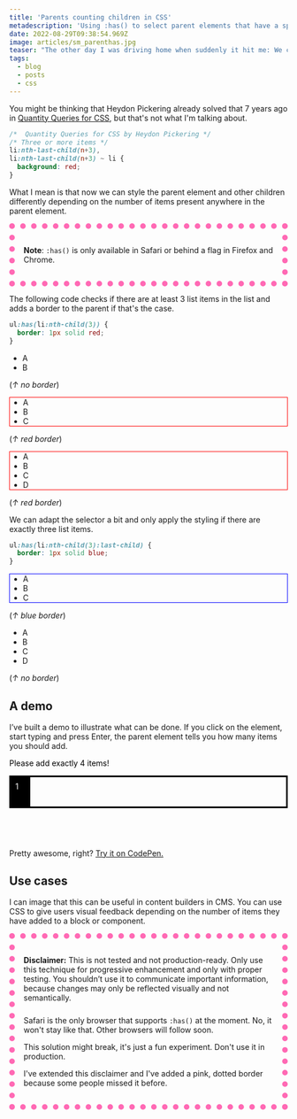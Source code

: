 ```yaml
---
title: 'Parents counting children in CSS'
metadescription: 'Using :has() to select parent elements that have a specific number of children.'
date: 2022-08-29T09:38:54.969Z
image: articles/sm_parenthas.jpg
teaser: "The other day I was driving home when suddenly it hit me: We can use `:has()` to determine how many children a parent element has."
tags:
  - blog
  - posts
  - css
---
```


You might be thinking that Heydon Pickering already solved that 7 years ago in [Quantity Queries for CSS](https://alistapart.com/article/quantity-queries-for-css/), but that's not what I'm talking about.

```css
/*  Quantity Queries for CSS by Heydon Pickering */
/* Three or more items */
li:nth-last-child(n+3),
li:nth-last-child(n+3) ~ li {
  background: red;
}
```

What I mean is that now we can style the parent element and other children differently depending on the number of items present anywhere in the parent element.


<div class="post" style="border: 10px dotted hotpink; padding: 1rem;">

<p>
  <strong>Note</strong>: <code>:has()</code> is only available in Safari or behind a flag in Firefox and Chrome.
</p>

</div>


The following code checks if there are at least 3 list items in the list and adds a border to the parent if that's the case.
```css
ul:has(li:nth-child(3)) {
  border: 1px solid red;
}
````


<style>
.demo:has(li:nth-child(3)) {
  border: 1px solid red;
}
</style>

<ul class="demo">
  <li>A</li>
  <li>B</li>
</ul>

(*↑ no border*)

<ul class="demo">
  <li>A</li>
  <li>B</li>
  <li>C</li>
</ul>

(*↑ red border*)

<ul class="demo">
  <li>A</li>
  <li>B</li>
  <li>C</li>
  <li>D</li>
</ul>

(*↑ red border*)

We can adapt the selector a bit and only apply the styling if there are exactly three list items. 

```css
ul:has(li:nth-child(3):last-child) {
  border: 1px solid blue;
}
````

<style>
.demo2:has(li:nth-child(3):last-child) {
  border: 1px solid blue;
}
</style>

<ul class="demo2">
  <li>A</li>
  <li>B</li>
  <li>C</li>
</ul>

(*↑ blue border*)

<ul class="demo2">
  <li>A</li>
  <li>B</li>
  <li>C</li>
  <li>D</li>
</ul>

(*↑ no border*)

## A demo

I’ve built a demo to illustrate what can be done. If you click on the element, start typing and press Enter, the parent element tells you how many items you should add.

<style>

.list {
  --color: black;
  
  color: var(--color);
}

.list ul {
  border: 3px solid var(--color);
  padding: 0;
  color: #000;
  list-style: none;
  counter-reset: count;
}

.list li {
  counter-increment: count;
  margin: 0;
  padding: 0.3rem 0.5rem 0.2rem 4.5ch;
  height: 2.8rem;
  position: relative;
}

.list li::before {
  content: counter(count);
  display: inline-block;
  background: #000;
  color: #fff;
  padding: 0.5rem;
  margin-right: 1rem;
  width: 4ch;
  position: absolute;
  left: 0;
  top: 0;
  height: 100%;
  box-sizing: border-box;
}

.list:focus-within {
  --color: rgb(11, 103, 162);
}

.list::before {
  content: attr(data-default);
}

.list:focus-within::before {
  content: attr(data-empty-focus);
}

.list:has(li:nth-child(2)) {
  --color: rebeccapurple;
}

.list:has(li:nth-child(3)) {
  --color: rgb(255, 111, 0);
}

.list:has(li:nth-child(4) > :first-child) {
  --color: rgb(203, 157, 0);
}

.list:has(li:nth-child(4)) {
  --color: rgb(76, 113, 32);
}

.list:has(li:nth-child(5)) {
  --color: red;
}


.list:has(li:nth-child(2))::before {
  content: attr(data-great-choice)
}

.list:has(li:nth-child(3) > :first-child)::before,
.list:has(li:nth-child(3))::before{
    content: attr(data-half);
}

.list:has(li:nth-child(4):last-child)::before {
    content: attr(data-done);
}

.list:has(li:nth-child(4) > :first-child)::before {
    content: attr(data-one-more);
}

.list:has(li:nth-child(5))::before {
    content: attr(data-too-much);
}

.list:has(li:nth-child(5))::before {
    content: attr(data-too-much);
}

.list:has(li:nth-child(5) > :first-child)::before {
    content: attr(data-almost-too-much);
}

.list.list:has(li:nth-child(4)) button {
  opacity: 1;
}

.list:has(li:nth-child(4) > :first-child) button{
  opacity: 0;
}

.list.list:has(li:nth-child(5)) button {
  opacity: 0;
}

.list:has(li:nth-child(5) > :first-child) button {
  opacity: 1;
}

.list button {
  opacity: 0;
  transition: opacity .3s;
  background: #0080dd;
  font-family: inherit;
  padding-inline: 1.2rem;
  border: 0;
  color: #fff;
  font-weight: bold;
  font-size: 1.2rem;
  padding-block: 0.8rem 0.5rem;
  letter-spacing: 1px;
}

:focus-visible {
  outline: 2px solid transparent;
}

</style>

<div class="list"
     data-default="Please add exactly 4 items!"
     data-great-choice="Fantastic choice! What's next?"
     data-empty-focus="Add the first item!"
     data-half="Great! We're half way there!"
     data-one-more="Just one more, you can do it!"
     data-done="Perfect! 🎉 Please submit your selection!"
     data-almost-too-much="No! 😱 That's too much! Don't even start typing!"
     data-too-much="I said that's too much! 🤬"
>
  
  <ul contenteditable>
    <li></li>
  </ul>
  
  <button type="button">
    Submit
  </button>
</div>

Pretty awesome, right? [Try it on CodePen.](https://codepen.io/matuzo/pen/YzaoRLJ)

## Use cases

I can image that this can be useful in content builders in CMS. You can use CSS to give users visual feedback depending on the number of items they have added to a block or component.

<div class="post" style="border: 10px dotted hotpink; padding: 1rem;">

<p style="margin-bottom: 1.5rem">
  <strong>Disclaimer:</strong> This is not tested and not production-ready. Only use this technique for progressive enhancement and only with proper testing. You shouldn’t use it to communicate important information, because changes may only be reflected visually and not semantically.
</p>


<p>Safari is the only browser that supports <code>:has()</code> at the moment. No, it won't stay like that. Other browsers will follow soon.</p>

<p>This solution might break, it's just a fun experiment. Don't use it in production.</p>

<p>I've extended this disclaimer and I've added a pink, dotted border because some people missed it before.</p>

</div>
